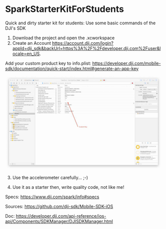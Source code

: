 # SparkStarterKitForStudents
Quick and dirty starter kit for students: Use some basic commands of the DJI's SDK

1) Download the project and open the .xcworkspace
2) Create an Account https://account.dji.com/login?appId=dji_sdk&backUrl=https%3A%2F%2Fdeveloper.dji.com%2Fuser&locale=en_US. 

Add your custom product key to info.plist: https://developer.dji.com/mobile-sdk/documentation/quick-start/index.html#generate-an-app-key

![Screenshot](https://github.com/AlbanPerli/SparkStarterKitForStudents/blob/master/Sans%20titre.jpg)

3) Use the accelerometer carefully... ;-)

4) Use it as a starter then, write quality code, not like me!

Specs:
https://www.dji.com/spark/info#specs

Sources:
https://github.com/dji-sdk/Mobile-SDK-iOS

Doc:
https://developer.dji.com/api-reference/ios-api/Components/SDKManager/DJISDKManager.html
